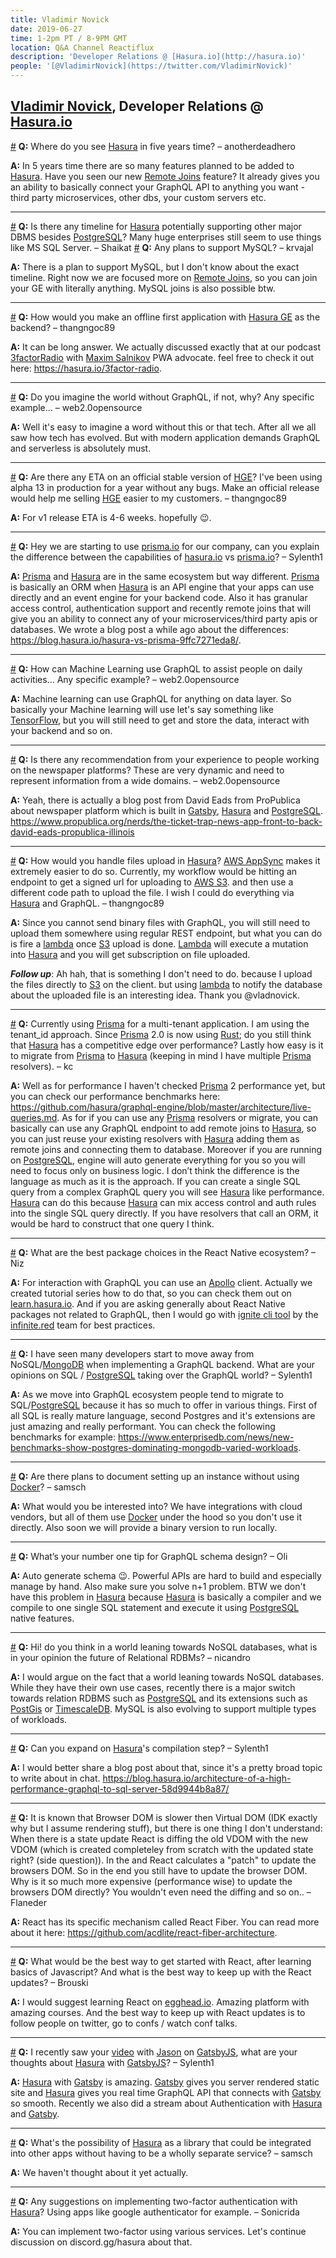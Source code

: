 ```yaml
---
title: Vladimir Novick
date: 2019-06-27
time: 1-2pm PT / 8-9PM GMT
location: Q&A Channel Reactiflux
description: 'Developer Relations @ [Hasura.io](http://hasura.io)'
people: '[@VladimirNovick](https://twitter.com/VladimirNovick)'
---
```


## [Vladimir Novick](https://twitter.com/vladimirnovick), Developer Relations @ [Hasura.io][hasura]

<a name="where-do-you-see-hasura" href="#where-do-you-see-hasura">#</a> **Q:** Where do you see [Hasura][hasura] in five years time? – anotherdeadhero

**A:** In 5 years time there are so many features planned to be added to [Hasura][hasura]. Have you seen our new [Remote Joins](https://hasura.io/remote-joins) feature? It already gives you an ability to basically connect your GraphQL API to anything you want - third party microservices, other dbs, your custom servers etc.

---

<a name="is-there-any-timeline-for" href="#is-there-any-timeline-for">#</a> **Q:** Is there any timeline for [Hasura][hasura] potentially supporting other major DBMS besides [PostgreSQL][postgresql]? Many huge enterprises still seem to use things like MS SQL Server. – Shaikat
<a name="any-plans-to-support" href="#any-plans-to-support">#</a> **Q:** Any plans to support MySQL? – krvajal

**A:** There is a plan to support MySQL, but I don't know about the exact timeline. Right now we are focused more on [Remote Joins](https://hasura.io/remote-joins), so you can join your GE with literally anything. MySQL joins is also possible btw.

---

<a name="how-would-you-make" href="#how-would-you-make">#</a> **Q:** How would you make an offline first application with [Hasura GE][hasura-ge] as the backend? – thangngoc89

**A:** It can be long answer. We actually discussed exactly that at our podcast [3factorRadio](https://hasura.io/3factor-radio) with [Maxim Salnikov](https://twitter.com/webmaxru) PWA advocate. feel free to check it out here: https://hasura.io/3factor-radio.

---

<a name="do-you-imagine-the-world" href="#do-you-imagine-the-world">#</a> **Q:** Do you imagine the world without GraphQL, if not, why? Any specific example... – web2.0opensource

**A:** Well it's easy to imagine a word without this or that tech. After all we all saw how tech has evolved. But with modern application demands GraphQL and serverless is absolutely must.

---

<a name="are-there-any-eta-on" href="#are-there-any-eta-on">#</a> **Q:** Are there any ETA on an official stable version of [HGE][hasura-ge]? I've been using alpha 13 in production for a year without any bugs. Make an official release would help me selling [HGE][hasura-ge] easier to my customers. – thangngoc89

**A:** For v1 release ETA is 4-6 weeks. hopefully 😉.

---

<a name="hey-we-are-starting-to-use" href="#hey-we-are-starting-to-use">#</a> **Q:** Hey we are starting to use [prisma.io][prisma] for our company, can you explain the difference between the capabilities of [hasura.io][hasura] vs [prisma.io][prisma]? – Sylenth1

**A:** [Prisma][prisma] and [Hasura][hasura] are in the same ecosystem but way different. [Prisma][prisma] is basically an ORM when [Hasura][hasura] is an API engine that your apps can use directly and an event engine for your backend code. Also it has granular access control, authentication support and recently remote joins that will give you an ability to connect any of your microservices/third party apis or databases. We wrote a blog post a while ago about the differences: https://blog.hasura.io/hasura-vs-prisma-9ffc7271eda8/.

---

<a name="how-machine-learning" href="#how-machine-learning">#</a> **Q:** How can Machine Learning use GraphQL to assist people on daily activities... Any specific example? – web2.0opensource

**A:** Machine learning can use GraphQL for anything on data layer. So basically your Machine learning will use let's say something like [TensorFlow](https://www.tensorflow.org/), but you will still need to get and store the data, interact with your backend and so on.

---

<a name="is-there-any-recommendation-from" href="#is-there-any-recommendation-from">#</a> **Q:** Is there any recommendation from your experience to people working on the newspaper platforms? These are very dynamic and need to represent information from a wide domains. – web2.0opensource

**A:** Yeah, there is actually a blog post from David Eads from ProPublica about newspaper platform which is built in [Gatsby][gatsby], [Hasura][hasura] and [PostgreSQL][postgresql]. https://www.propublica.org/nerds/the-ticket-trap-news-app-front-to-back-david-eads-propublica-illinois

---

<a name="how-would-you-handle-files" href="#how-would-you-handle-files">#</a> **Q:** How would you handle files upload in [Hasura][hasura]? [AWS AppSync](https://aws.amazon.com/appsync/) makes it extremely easier to do so. Currently, my workflow would be hitting an endpoint to get a signed url for uploading to [AWS S3](https://aws.amazon.com/s3/). and then use a different code path to upload the file. I wish I could do everything via [Hasura][hasura] and GraphQL. – thangngoc89

**A:** Since you cannot send binary files with GraphQL, you will still need to upload them somewhere using regular REST endpoint, but what you can do is fire a [lambda](https://aws.amazon.com/lambda/) once [S3](https://aws.amazon.com/s3/) upload is done. [Lambda](https://aws.amazon.com/lambda/) will execute a mutation into [Hasura][hasura] and you will get subscription on file uploaded.

_**Follow up**_: Ah hah, that is something I don't need to do. because I upload the files directly to [S3](https://aws.amazon.com/s3/) on the client. but using [lambda](https://aws.amazon.com/lambda/) to notify the database about the uploaded file is an interesting idea. Thank you @vladnovick.

---

<a name="currently-using-prisma-for" href="#currently-using-prisma-for">#</a> **Q:** Currently using [Prisma][prisma] for a multi-tenant application. I am using the tenant_id approach. Since [Prisma][prisma] 2.0 is now using [Rust](https://www.rust-lang.org/); do you still think that [Hasura][hasura] has a competitive edge over performance? Lastly how easy is it to migrate from [Prisma][prisma] to [Hasura][hasura] (keeping in mind I have multiple [Prisma][prisma] resolvers). – kc

**A:** Well as for performance I haven't checked [Prisma][prisma] 2 performance yet, but you can check our performance benchmarks here: https://github.com/hasura/graphql-engine/blob/master/architecture/live-queries.md. As for if you can use any [Prisma][prisma] resolvers or migrate, you can basically can use any GraphQL endpoint to add remote joins to [Hasura][hasura], so you can just reuse your existing resolvers with [Hasura][hasura] adding them as remote joins and connecting them to database. Moreover if you are running on [PostgreSQL][postgresql], engine will auto generate everything for you so you will need to focus only on business logic. I don’t think the difference is the language as much as it is the approach. If you can create a single SQL query from a complex GraphQL query you will see [Hasura][hasura] like performance. [Hasura][hasura] can do this because [Hasura][hasura] can mix access control and auth rules into the single SQL query directly. If you have resolvers that call an ORM, it would be hard to construct that one query I think.

---

<a name="what-are-the-best-package" href="#what-are-the-best-package">#</a> **Q:** What are the best package choices in the React Native ecosystem? – Niz

**A:** For interaction with GraphQL you can use an [Apollo](https://www.apollographql.com/) client. Actually we created tutorial series how to do that, so you can check them out on [learn.hasura.io](https://learn.hasura.io/). And if you are asking generally about React Native packages not related to GraphQL, then I would go with [ignite cli tool](https://infinite.red/ignite) by the [infinite.red](infinite.red) team for best practices.

---

<a name="i-have-seen-many-developers" href="#i-have-seen-many-developers">#</a> **Q:** I have seen many developers start to move away from NoSQL/[MongoDB](https://www.mongodb.com/) when implementing a GraphQL backend. What are your opinions on SQL / [PostgreSQL][postgresql] taking over the GraphQL world? – Sylenth1

**A:** As we move into GraphQL ecosystem people tend to migrate to SQL/[PostgreSQL][postgresql] because it has so much to offer in various things. First of all SQL is really mature language, second Postgres and it's extensions are just amazing and really performant. You can check the following benchmarks for example: https://www.enterprisedb.com/news/new-benchmarks-show-postgres-dominating-mongodb-varied-workloads.

---

<a name="are-there-plans-to-document" href="#are-there-plans-to-document">#</a> **Q:** Are there plans to document setting up an instance without using [Docker](https://www.docker.com/)? – samsch

**A:** What would you be interested into? We have integrations with cloud vendors, but all of them use [Docker](https://www.docker.com/) under the hood so you don't use it directly. Also soon we will provide a binary version to run locally.

---

<a name="whats-your-number-one" href="#whats-your-number-one">#</a> **Q:** What’s your number one tip for GraphQL schema design? – Oli

**A:** Auto generate schema 😉. Powerful APIs are hard to build and especially manage by hand. Also make sure you solve n+1 problem. BTW we don't have this problem in [Hasura][hasura] because [Hasura][hasura] is basically a compiler and we compile to one single SQL statement and execute it using [PostgreSQL][postgresql] native features.

---

<a name="hi-do-you-think-in" href="#hi-do-you-think-in">#</a> **Q:** Hi! do you think in a world leaning towards NoSQL databases, what is in your opinion the future of Relational RDBMs? – nicandro

**A:** I would argue on the fact that a world leaning towards NoSQL databases. While they have their own use cases, recently there is a major switch towards relation RDBMS such as [PostgreSQL][postgresql] and its extensions such as [PostGis](https://postgis.net/) or [TimescaleDB](https://www.timescale.com/). MySQL is also evolving to support multiple types of workloads.

---

<a name="can-you-expand-on" href="#can-you-expand-on">#</a> **Q:** Can you expand on [Hasura][hasura]'s compilation step? – Sylenth1

**A:** I would better share a blog post about that, since it's a pretty broad topic to write about in chat. https://blog.hasura.io/architecture-of-a-high-performance-graphql-to-sql-server-58d9944b8a87/

---

<a name="it-is-known-that-browser" href="#it-is-known-that-browser">#</a> **Q:** It is known that Browser DOM is slower then Virtual DOM (IDK exactly why but I assume rendering stuff), but there is one thing I don't understand: When there is a state update React is diffing the old VDOM with the new VDOM (which is created completeley from scratch with the updated state right? (side question)). In the and React calculates a "patch" to update the browsers DOM. So in the end you still have to update the browser DOM. Why is it so much more expensive (performance wise) to update the browsers DOM directly? You wouldn't even need the diffing and so on.. – Flaneder

**A:** React has its specific mechanism called React Fiber. You can read more about it here: https://github.com/acdlite/react-fiber-architecture.

---

<a name="what-would-be-the-best" href="#what-would-be-the-best">#</a> **Q:** What would be the best way to get started with React, after learning basics of Javascript? And what is the best way to keep up with the React updates? – Brouski

**A:** I would suggest learning React on [egghead.io](https://egghead.io/). Amazing platform with amazing courses. And the best way to keep up with React updates is to follow people on twitter, go to confs / watch conf talks.

---

<a name="i-recently-saw-your-video" href="#i-recently-saw-your-video">#</a> **Q:** I recently saw your [video](https://www.youtube.com/watch?v=HTEGGndT3zY) with [Jason](https://twitter.com/jlengstorf) on [GatsbyJS][gatsby], what are your thoughts about [Hasura][hasura] with [GatsbyJS][gatsby]? – Sylenth1

**A:** [Hasura][hasura] with [Gatsby][gatsby] is amazing. [Gatsby][gatsby] gives you server rendered static site and [Hasura][hasura] gives you real time GraphQL API that connects with [Gatsby][gatsby] so smooth. Recently we also did a stream about Authentication with [Hasura][hasura] and [Gatsby][gatsby].

---

<a name="whats-the-possibility-of-hasura" href="#whats-the-possibility-of-hasura">#</a> **Q:** What's the possibility of [Hasura][hasura] as a library that could be integrated into other apps without having to be a wholly separate service? – samsch

**A:** We haven't thought about it yet actually.

---

<a name="any-suggestions-on-implementing" href="#any-suggestions-on-implementing">#</a> **Q:** Any suggestions on implementing two-factor authentication with [Hasura][hasura]? Using apps like google authenticator for example. – Sonicrida

**A:** You can implement two-factor using various services. Let's continue discussion on discord.gg/hasura about that.

[gatsby]: https://www.gatsbyjs.org
[hasura]: https://hasura.io/
[hasura-ge]: https://github.com/hasura/graphql-engine
[postgresql]: https://www.postgresql.org/
[prisma]: http://prisma.io/
